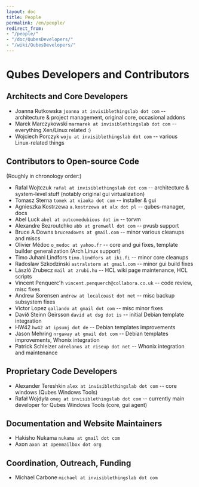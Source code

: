 ```yaml
---
layout: doc
title: People
permalink: /en/people/
redirect_from:
- "/people/"
- "/doc/QubesDevelopers/"
- "/wiki/QubesDevelopers/"
---
```


Qubes Developers and Contributors
=================================

Architects and Core Developers
------------------------------

-   Joanna Rutkowska `joanna at invisiblethingslab dot com` -- architecture & project management, original core, occasional addons
-   Marek Marczykowski `marmarek at invisiblethingslab dot com` -- everything Xen/Linux related :)
-   Wojciech Porczyk `woju at invisiblethingslab dot com` -- various Linux-related things

Contributors to Open-source Code
--------------------------------

(Roughly in chronology order:)

-   Rafal Wojtczuk `rafal at invisiblethingslab dot com` -- architecture & system-level stuff (notably original gui virtualization)
-   Tomasz Sterna `tomek at xiaoka dot com` -- installer & gui
-   Agnieszka Kostrzewa `a.kostrzewa at alx dot pl` -- qubes-manager, docs
-   Abel Luck `abel at outcomedubious dot im` -- torvm
-   Alexandre Bezroutchko `abb at gremwell dot com` -- pvusb support
-   Bruce A Downs `bruceadowns at gmail.com` -- minor various cleanups and miscs
-   Olivier Médoc `o_medoc at yahoo.fr` -- core and gui fixes, template builder generalization (Arch Linux support)
-   Timo Juhani Lindfors `timo.lindfors at iki.fi` -- minor core cleanups
-   Radoslaw Szkodzinski `astralstorm at gmail.com` -- minor gui build fixes
-   László Zrubecz `mail at zrubi.hu` -- HCL wiki page maintenance, HCL scripts
-   Vincent Penquerc'h `vincent.penquerch@collabora.co.uk` -- code review, misc fixes
-   Andrew Sorensen `andrew at localcoast dot net` -- misc backup subsystem fixes
-   Victor Lopez `gallando at gmail dot com` -- misc minor fixes
-   Davíð Steinn Geirsson `david at dsg dot is` -- initial Debian template integration
-   HW42 `hw42 at ipsumj dot de` -- Debian templates improvements
-   Jason Mehring `nrgaway at gmail dot com` -- Debian templates improvements, Whonix integration
-   Patrick Schleizer `adrelanos at riseup dot net` -- Whonix integration and maintenance

Proprietary Code Developers
---------------------------

-   Alexander Tereshkin `alex at invisiblethingslab dot com` -- core windows (Qubes Windows Tools)
-   Rafał Wojdyła `omeg at invisiblethingslab dot com` -- currently main developer for Qubes Windows Tools (core, gui agent)

Documentation and Website Maintainers
-------------------------------------

-   Hakisho Nukama `nukama at gmail dot com`
-   Axon `axon at openmailbox dot org`

Coordination, Outreach, Funding
------------------------------

- Michael Carbone `michael at invisiblethingslab dot com`

